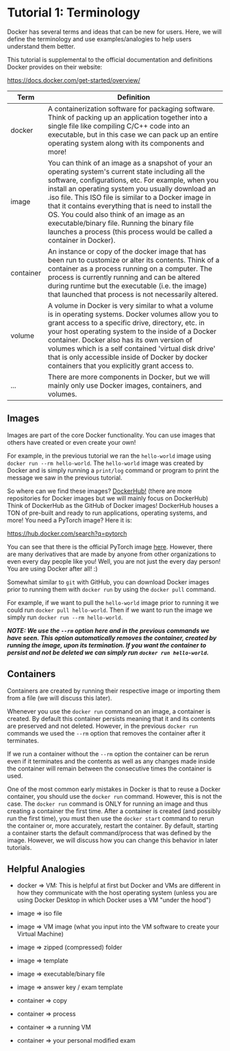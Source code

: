 # Tutorial 1: Terminology

Docker has several terms and ideas that can be new for users. Here, we will define the terminology and use examples/analogies to help users understand them better.

This tutorial is supplemental to the official documentation and definitions Docker provides on their website:

https://docs.docker.com/get-started/overview/

| Term      | Definition                                                                                                                                                                                                                                                                                                                                                                                                                                                                                          |
| --------- | --------------------------------------------------------------------------------------------------------------------------------------------------------------------------------------------------------------------------------------------------------------------------------------------------------------------------------------------------------------------------------------------------------------------------------------------------------------------------------------------------- |
| docker    | A containerization software for packaging software. Think of packing up an application together into a single file like compiling C/C++ code into an executable, but in this case we can pack up an entire operating system along with its components and more!                                                                                                                                                                                                                                     |
| image     | You can think of an image as a snapshot of your an operating system's current state including all the software, configurations, etc. For example, when you install an operating system you usually download an .iso file. This ISO file is similar to a Docker image in that it contains everything that is need to install the OS. You could also think of an image as an executable/binary file. Running the binary file launches a process (this process would be called a container in Docker). |
| container | An instance or copy of the docker image that has been run to customize or alter its contents. Think of a container as a process running on a computer. The process is currently running and can be altered during runtime but the executable (i.e. the image) that launched that process is not necessarily altered.                                                                                                                                                                                |
| volume    | A volume in Docker is very similar to what a volume is in operating systems. Docker volumes allow you to grant access to a specific drive, directory, etc. in your host operating system to the inside of a Docker container. Docker also has its own version of volumes which is a self contained 'virtual disk drive' that is only accessible inside of Docker by docker containers that you explicitly grant access to.                                                                          |
| ...       | There are more components in Docker, but we will mainly only use Docker images, containers, and volumes.                                                                                                                                                                                                                                                                                                                                                                                            |

## Images

Images are part of the core Docker functionality. You can use images that others have created or even create your own!

For example, in the previous tutorial we ran the `hello-world` image using `docker run --rm hello-world`. The `hello-world` image was created by Docker and is simply running a `print/log` command or program to print the message we saw in the previous tutorial.

So where can we find these images? [DockerHub!](https://hub.docker.com/) (there are more repositories for Docker images but we will mainly focus on DockerHub) Think of DockerHub as the GitHub of Docker images! DockerHub houses a TON of pre-built and ready to run applications, operating systems, and more! You need a PyTorch image? Here it is:

https://hub.docker.com/search?q=pytorch

You can see that there is the official PyTorch image [here](https://hub.docker.com/r/pytorch/pytorch). However, there are many derivatives that are made by anyone from other organizations to even every day people like you! Well, you are not just the every day person! You are using Docker after all! :)

Somewhat similar to `git` with GitHub, you can download Docker images prior to running them with `docker run` by using the `docker pull` command.

For example, if we want to pull the `hello-world` image prior to running it we could run `docker pull hello-world`. Then if we want to run the image we simply run `docker run --rm hello-world`.

**_NOTE: We use the `--rm` option here and in the previous commands we have seen. This option automatically removes the container, created by running the image, upon its termination. If you want the container to persist and not be deleted we can simply run `docker run hello-world`._**

## Containers

Containers are created by running their respective image or importing them from a file (we will discuss this later).

Whenever you use the `docker run` command on an image, a container is created. By default this container persists meaning that it and its contents are preserved and not deleted. However, in the previous `docker run` commands we used the `--rm` option that removes the container after it terminates.

If we run a container without the `--rm` option the container can be rerun even if it terminates and the contents as well as any changes made inside the container will remain between the consecutive times the container is used.

One of the most common early mistakes in Docker is that to reuse a Docker container, you should use the `docker run` command. However, this is not the case. The `docker run` command is ONLY for running an image and thus creating a container the first time. After a container is created (and possibly run the first time), you must then use the `docker start` command to rerun the container or, more accurately, restart the container. By default, starting a container starts the default command/process that was defined by the image. However, we will discuss how you can change this behavior in later tutorials.

## Helpful Analogies

- docker => VM: This is helpful at first but Docker and VMs are different in how they communicate with the host operating system (unless you are using Docker Desktop in which Docker uses a VM "under the hood")

- image => iso file

- image => VM image (what you input into the VM software to create your Virtual Machine)

- image => zipped (compressed) folder

- image => template

- image => executable/binary file

- image => answer key / exam template

- container => copy

- container => process

- container => a running VM

- container => your personal modified exam
